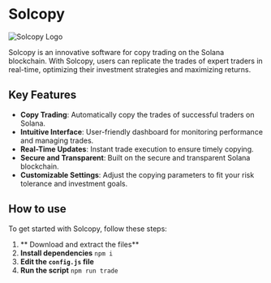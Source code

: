 # Solcopy

![Solcopy Logo](https://i.imgur.com/tVqMiYx.png)

Solcopy is an innovative software for copy trading on the Solana blockchain. With Solcopy, users can replicate the trades of expert traders in real-time, optimizing their investment strategies and maximizing returns.

## Key Features

- **Copy Trading**: Automatically copy the trades of successful traders on Solana.
- **Intuitive Interface**: User-friendly dashboard for monitoring performance and managing trades.
- **Real-Time Updates**: Instant trade execution to ensure timely copying.
- **Secure and Transparent**: Built on the secure and transparent Solana blockchain.
- **Customizable Settings**: Adjust the copying parameters to fit your risk tolerance and investment goals.

## How to use

To get started with Solcopy, follow these steps:

1. ** Download and extract the files**
2. **Install dependencies**
 `npm i`
3. **Edit the `config.js` file**
4. **Run the script**
`npm run trade`

